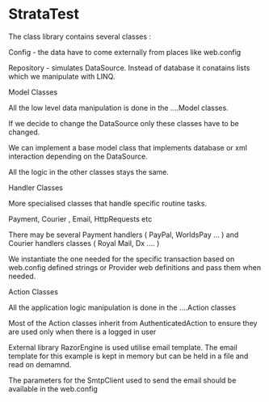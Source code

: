 # StrataTest


The class library contains several classes :


Config - the data have to come externally from places like web.config 


Repository - simulates DataSource. Instead of database it conatains lists which we manipulate with LINQ. 


Model Classes

All the low level data manipulation is done in the ....Model classes.

If we decide to change the DataSource only these classes have to be changed. 

We can implement a base model class that implements database or xml interaction depending on the DataSource.

All the logic in the other classes stays the same.


Handler Classes

More specialised classes that handle specific routine tasks.

Payment, Courier , Email, HttpRequests  etc

There may be several Payment handlers ( PayPal, WorldsPay ...  ) and Courier handlers classes ( Royal Mail, Dx ....  )

We instantiate the one needed for the specific transaction based on web.config defined strings or Provider web definitions and pass them when needed.


Action Classes

All the application logic manipulation is done in the ....Action classes

Most of the Action classes inherit from AuthenticatedAction to ensure they are used only when there is a logged in user


External library RazorEngine is used utilise email template. The email template for this example is kept in memory but can be held in a file and read on demamnd.

The parameters for the SmtpClient used to send the email should be available in the web.config
